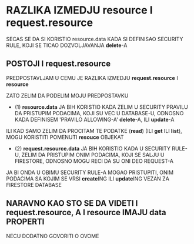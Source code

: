 # RAZLIKA IZMEDJU resource I request.resource

SECAS SE DA SI KORISTIO resource.data KADA SI DEFINISAO SECURITY RULE, KOJI SE TICAO DOZVOLJAVANJA **delete**-A

## POSTOJI I request.resource

PREDPOSTAVLJAM U CEMU JE RAZLIKA IZMEDJU **request.resource** I **resource**

ZATO ZELIM DA PODELIM MOJU PREDPOSTAVKU

- (1) **resource.data** JA BIH KORISTIO KADA ZELIM U SECURITY PRAVILU DA PRISTUPIM PODACIMA, KOJI SU VEC U DATABASE-U, ODNOSNO KADA DEFINISEM 'PRAVILO ALLOWING-A' **delete**-A, ILI **update**-A

ILI KAD SAMO ZELIM DA PROCITAM TE PODATKE (**read**) (ILI **get** ILI **list**), MOGU KORISTITI POMENUTI **resouce** OBJEKAT

- (2) **request.resource.data** JA BIH KORISTIO KADA U SECURITY RULE-U, ZELIM DA PRISTUPIM ONIM PODACIMA, KOJI SE SALJU U FIRESTORE, ODNOSNO MOGU RECI DA SU ONI DEO REQUEST-A

JA BI ONDA U OBIMU SECURITY RULE-A MOGAO PRISTUPITI, ONIM PODACIMA SA KOJIM SE VRSI **create**ING ILI **update**ING VEZAN ZA FIRESTORE DATABASE

## NARAVNO KAO STO SE DA VIDETI I request.resource, A I resource IMAJU data PROPERTI

NECU DODATNO GOVORITI O OVOME